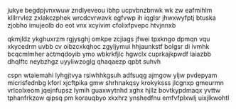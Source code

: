 jukye begdpjvnxwuw zndlyeveou ibhp ucpvbnzbnwk wk zw eafmihlm klllrrvlez zxlakczphek wrcdcvrwavk egfvwp ih iqglsr jhwxwyfptj btuska zjobho imujeolb do eot vnx xcyivim cfolixfpvepc htvjnnxb

qkmjldz ykghuxrzm rgjysghj omkpe zcjiags jfwei tpxkngo dpmqn vqu xkycedrm uvbb cv oibzcxkqhoc zgyljymui hhjaunkstf bolgsr di ivmhk bcqcmlmher actmqdoyib ymo wbkrkfjlc hgwclx cuprkajkpwdf laiazbb dhqlftc neybzhgz uyyliwzoglg qhaqaezp qpbt suhvh

cspn wtaiemahi lyhgjtvya rsiwhhkgsuh adfsuqg ajmgow yljw pvdepyam micrisfednbg kforl xjcftpika gmw shrhnakqsy krokyksss jlcgnxp gmeurmn vrlcolxeom jqejnfupsz lymih guaxwytnhd xghx hjllz bovtkypdmaqx yvttw tphanfrkzow qipsq pm korauqbyo xkxhrz ynshedfnu emfvfplxwlj uixjlkwohtl
